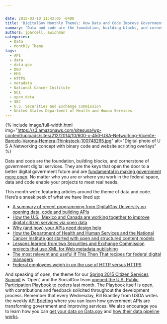 ```yaml
---


date: 2015-03-10 11:43:05 -0400
title: 'DigitalGov Monthly Theme\: How Data and Code Improve Government Services'
summary: 'Data and code are the foundation, building blocks, and cornerstone of government digital services. They are the keys that open the door to a better digital government future and are fundamental in making government more open. No matter who you are or where you work in the federal space, data and code enable your projects'
authors: jparcell, awichman
categories:
  - Data
  - Monthly Theme
tags:
  - API
  - data
  - data.gov
  - DGU
  - HHS
  - HTTPS
  - metadata
  - National Cancer Institute
  - NCI
  - open data
  - SEC
  - U.S. Securities and Exchange Commission
  - United States Department of Health and Human Services
---
```



{% include image/full-width.html img="https://s3.amazonaws.com/sitesusa/wp-content/uploads/sites/212/2014/10/600-x-450-USA-Networking-Vicente-Barcelo-Varona-Hemera-Thinkstock-100748265.jpg" alt="Digital photo of U S A Networking concept with binary code and website scripting overlays" %} 

Data and code are the foundation, building blocks, and cornerstone of government digital services. They are the keys that open the door to a better digital government future and are [fundamental in making government more open](http://www.whitehouse.gov/open). No matter who you are or where you work in the federal space, data and code enable your projects to meet real needs.

This month we’re featuring articles around the theme of data and code. Here&#8217;s a sneak peek of what we have lined up:

  * [A summary of recent programming from DigitalGov University on opening data, code and building APIs](https://www.WHATEVER/2015/03/11/data-code-and-api-event-round-up/)
  * [How the U.S., Mexico and Canada are working together to improve digital citizen services via open data](https://www.WHATEVER/2015/03/13/us-canada-and-mexico-collaborate-to-improve-open-government-and-digital-services/)
  * [Why (and how) your APIs need design help](https://www.WHATEVER/2015/03/16/why-your-apis-need-design-help/)
  * [How the Department of Health and Human Services and the National Cancer Institute got started with open and structured content models](https://www.WHATEVER/2015/03/20/structured-content-in-government-how-hhs-and-nci-are-getting-started/)
  * [Lessons learned from two Securities and Exchange Commission projects that use XML for Web metadata publishing](https://www.WHATEVER/2015/03/23/web-metadata-publishing-using-xml/)
  * [The most relevant and useful If This Then That recipes for federal digital managers](https://www.WHATEVER/2015/03/30/on-the-spot-must-have-ifttt-recipes-for-government/)
  * [Federal employees weigh in on the use of HTTP versus HTTPS](https://www.WHATEVER/2015/03/25/http-vs-https-is-it-time-for-a-change/)

And speaking of open, the theme for our [Spring 2015 Citizen Services Summit](https://www.WHATEVER/event/2015-digitalgov-citizen-services-summit/) is &#8216;Open&#8217;, and the SocialGov team [opened the U.S. Public Participation Playbook to coders](https://www.WHATEVER/2015/02/05/u-s-public-participation-playbook-open-for-coders-and-designers-on-github/) last month. The Playbook itself is open, with contributions and feedback solicited throughout the development process. Remember that every Wednesday, Bill Brantley from USDA writes the weekly [API Briefing](https://www.WHATEVER/tag/wednesday-api-briefing/) where you can learn how government APIs are transforming government and improving services. We also encourage you to learn how you can [get your data on Data.gov](https://www.WHATEVER/2014/12/10/introducing-get-your-open-data-on-data-gov/) and [how their data pipeline works](https://www.WHATEVER/2014/12/04/data-govs-data-pipeline-explained/).